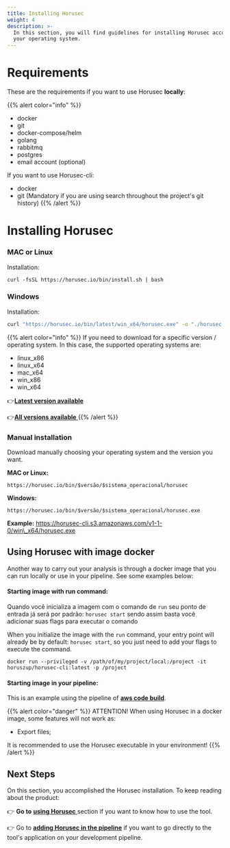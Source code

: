 ```yaml
---
title: Installing Horusec
weight: 4
description: >-
  In this section, you will find guidelines for installing Horusec according to
  your operating system.
---
```


# Requirements 
These are the requirements if you want to use Horusec **locally**:

{{% alert color="info" %}}
- docker
- git
- docker-compose/helm
- golang
- rabbitmq
- postgres
- email account (optional)

If you want to use Horusec-cli:
- docker
- git (Mandatory if you are using search throughout the project's git history)
{{% /alert %}}


# Installing Horusec

### **MAC or Linux**

Installation: 

```text
curl -fsSL https://horusec.io/bin/install.sh | bash
```

### **Windows**

Installation: 

```bash
curl "https://horusec.io/bin/latest/win_x64/horusec.exe" -o "./horusec.exe" && ./horusec.exe version
```

{{% alert color="info" %}}
If you need to download for a specific version / operating system. In this case, the supported operating systems are:

* linux\_x86
* linux\_x64
* mac\_x64
* win\_x86
* win\_x64


👉[**Latest version available**](https://horusec.io/bin/version-cli-latest.txt)

👉[**All versions available** ](https://horusec.io/bin/all-version-cli.txt)
{{% /alert %}}



### **Manual installation**

Download manually choosing your operating system and the version you want. 

**MAC or Linux:**

```text
https://horusec.io/bin/$versão/$sistema_operacional/horusec
```

**Windows:**

```text
https://horusec.io/bin/$versão/$sistema_operacional/horusec.exe

```

**Example:** https://horusec-cli.s3.amazonaws.com/v1-1-0/win\_x64/horusec.exe

## Using Horusec with image docker

Another way to carry out your analysis is through a docker image that you can run locally or use in your pipeline. See some examples below:

#### Starting image with run command:

Quando você inicializa a imagem com o comando de `run` seu ponto de entrada já será por padrão: `horusec start` sendo assim basta você adicionar suas flags para executar o comando

When you initialize the image with the `run` command, your entry point will already be by default: `horusec start`, so you just need to add your flags to execute the command.

```text
docker run --privileged -v /path/of/my/project/local:/project -it horuszup/horusec-cli:latest -p /project
```

#### Starting image in your pipeline:

This is an example using the pipeline of [**aws code build**](adding-horusec-in-the-pipeline.md).

{{% alert color="danger" %}}
ATTENTION! When using Horusec in a docker image, some features will not work as:

* Export files;

It is recommended to use the Horusec executable in your environment!
{{% /alert %}}

## **Next Steps** 

On this section, you accomplished the Horusec installation. To keep reading about the product: 

👉 **Go to** [**using Horusec** ](/docs/getting-started/using-horusec/) section if you want to know how to use the tool. 

👉 Go to [**adding Horusec in the pipeline**](/docs/getting-started/adding-horusec-in-the-pipeline/) if you want to go directly to the tool's application on your development pipeline.